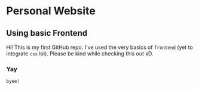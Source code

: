 # Personal Website

## Using basic Frontend

Hi! This is my first GitHub repo. I've used the very basics of ```frontend``` (yet to integrate ```css``` lol).
Please be kind while checking this out xD.

### Yay

```byee!```
<br/>
